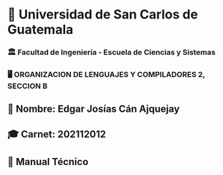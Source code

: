 # 📌 Universidad de San Carlos de Guatemala  
### 🏛 Facultad de Ingeniería - Escuela de Ciencias y Sistemas  
### 🖥 ORGANIZACION DE LENGUAJES Y COMPILADORES 2, SECCION B

## 👤 Nombre: **Edgar Josías Cán Ajquejay**  
## 🎓 Carnet: **202112012**  

## 🏥 **Manual Técnico**  
